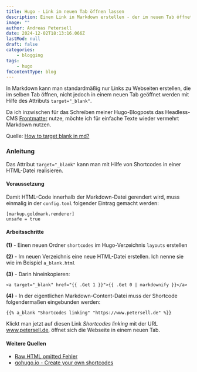 ```yaml
---
title: Hugo - Link im neuen Tab öffnen lassen
description: Einen Link in Markdown erstellen - der im neuen Tab öffnet
image: ""
author: Andreas Petersell
date: 2024-12-02T18:13:16.066Z
lastMod: null
draft: false
categories:
    - blogging
tags:
    - hugo
fmContentType: blog
---
```


In Markdown kann man standardmäßig nur Links zu Webseiten erstellen, die im selben Tab öffnen, nicht jedoch in einem neuen Tab geöffnet werden mit Hilfe des Attributs `target="_blank"`.
<!--more-->

Da ich inzwischen für das Schreiben meiner Hugo-Blogposts das Headless-CMS [Frontmatter](https://frontmatter.codes) nutze, möchte ich für einfache Texte wieder vermehrt Markdown nutzen. 

Quelle: [How to target blank in md?](https://discourse.gohugo.io/t/how-to-target--blank-in-md/524/19)

### Anleitung

Das Attribut `target="_blank"` kann man mit Hilfe von Shortcodes in einer HTML-Datei realisieren.

#### Voraussetzung

Damit HTML-Code innerhalb der Markdown-Datei gerendert wird, muss einmalig in der `config.toml` folgender Eintrag gemacht werden:

```
[markup.goldmark.renderer]
unsafe = true
```
#### Arbeitsschritte

**(1)** - Einen neuen Ordner `shortcodes` im Hugo-Verzeichnis `layouts` erstellen

**(2)** - Im neuen Verzeichnis eine neue HTML-Datei erstellen. Ich nenne sie wie im Beispiel `a_blank.html`

**(3)** - Darin hineinkopieren:

```
<a target="_blank" href="{{ .Get 1 }}">{{ .Get 0 | markdownify }}</a>
```
**(4)** - In der eigentlichen Markdown-Content-Datei muss der Shortcode folgendermaßen eingebunden werden:

```
{{% a_blank "Shortcodes linking" "https://www.petersell.de" %}}
```

Klickt man jetzt auf diesen Link *Shortcodes linking* mit der URL www.petersell.de, öffnet sich die Webseite in einem neuen Tab.

#### Weitere Quellen
- [Raw HTML omitted Fehler](https://discourse.gohugo.io/t/hugo-0-60-0-raw-html-omitted-issue/22010/7)
- [gohugo.io - Create your own shortcodes](https://gohugo.io/templates/shortcode/)


